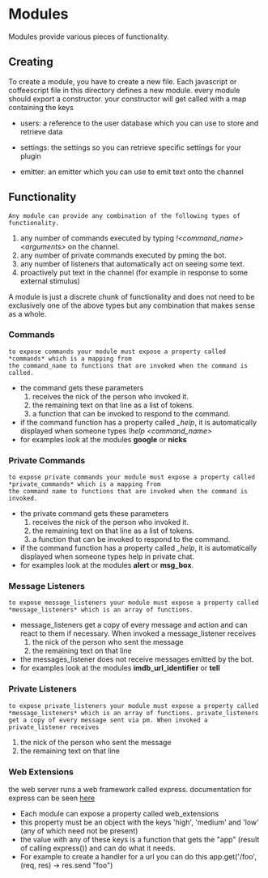 # Modules #

Modules provide various pieces of functionality.

## Creating ##

To create a module, you have to create a new file.
Each javascript or coffeescript file in this directory defines a new module.
every module should export a constructor.
your constructor will get called with a map containing the keys

* users: a reference to the user database which you can use to store and retrieve data

* settings: the settings so you can retrieve specific settings for your plugin

* emitter: an emitter which you can use to emit text onto the channel

## Functionality ##
	Any module can provide any combination of the following types of functionality.

1. any number of commands executed by typing *!&lt;command_name&gt; &lt;arguments&gt;* on the channel.
2. any number of private commands executed by pming the bot.
3. any number of listeners that automatically act on seeing some text.
4. proactively put text in the channel (for example in response to some external stimulus)

A module is just a discrete chunk of functionality and does not need to be exclusively one
of the above types but any combination that makes sense as a whole.

### Commands ###

	to expose commands your module must expose a property called *commands* which is a mapping from
	the command_name to functions that are invoked when the command is called.

* the command gets these parameters
	1. receives the nick of the person who invoked it.
	2. the remaining text on that line as a list of tokens.
	3. a function that can be invoked to respond to the command.
* if the command function has a property called *_help*, it is automatically displayed when someone
types *!help &lt;command_name&gt;*
* for examples look at the modules **google** or **nicks**

### Private Commands ###

	to expose private commands your module must expose a property called *private_commands* which is a mapping from
	the command name to functions that are invoked when the command is invoked.

* the private command gets these parameters
	1. receives the nick of the person who invoked it.
	2. the remaining text on that line as a list of tokens.
	3. a function that can be invoked to respond to the command.
* if the command function has a property called *_help*, it is automatically displayed when someone types help in private chat.
* for examples look at the modules **alert** or **msg_box**.

### Message Listeners ###
	to expose message_listeners your module must expose a property called *message_listeners* which is an array of functions.

* message\_listeners get a copy of every message and action and can react to them if necessary. When invoked a
message\_listener receives
	1. the nick of the person who sent the message
	2. the remaining text on that line
* the messages_listener does not receive messages emitted by the bot.
* for examples look at the modules **imdb\_url\_identifier** or **tell**

### Private Listeners ###
	to expose private_listeners your module must expose a property called *message_listeners* which is an array of functions. private_listeners get a copy of every message sent via pm. When invoked a private_listener receives

1. the nick of the person who sent the message
2. the remaining text on that line

### Web Extensions ###
the web server runs a web framework called express. documentation for express can be seen [here](http://expressjs.com/)

* Each module can expose a property called web\_extensions
* this property must be an object with the keys 'high', 'medium' and 'low' (any of which need not be present)
* the value with any of these keys is a function that gets the "app" (result of calling express()) and can do what it needs.
* For example to create a handler for a url you can do this
	app.get('/foo', (req, res) -> res.send "foo")
